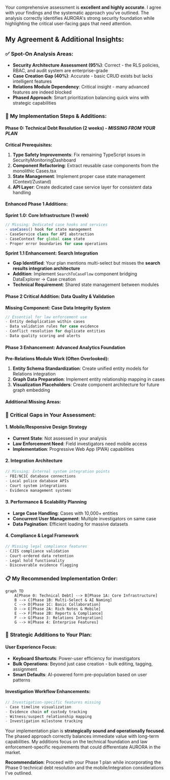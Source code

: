 Your comprehensive assessment is **excellent and highly accurate**. I agree with your findings and the systematic approach you've outlined. The analysis correctly identifies AURORA's strong security foundation while highlighting the critical user-facing gaps that need attention.

## My Agreement & Additional Insights:

### ✅ **Spot-On Analysis Areas:**
- **Security Architecture Assessment (95%)**: Correct - the RLS policies, RBAC, and audit system are enterprise-grade
- **Case Creation Gap (40%)**: Accurate - basic CRUD exists but lacks intelligent features  
- **Relations Module Dependency**: Critical insight - many advanced features are indeed blocked
- **Phased Approach**: Smart prioritization balancing quick wins with strategic capabilities

### 🎯 **My Implementation Steps & Additions:**

#### **Phase 0: Technical Debt Resolution (2 weeks) - *MISSING FROM YOUR PLAN***
**Critical Prerequisites:**
1. **Type Safety Improvements**: Fix remaining TypeScript issues in SecurityMonitoringDashboard
2. **Component Refactoring**: Extract reusable case components from the monolithic Cases.tsx
3. **State Management**: Implement proper case state management (Context/Zustand)
4. **API Layer**: Create dedicated case service layer for consistent data handling

#### **Enhanced Phase 1 Additions:**

**Sprint 1.0: Core Infrastructure (1 week)**
```typescript
// Missing: Dedicated case hooks and services
- useCases() hook for state management
- CaseService class for API abstraction  
- CaseContext for global case state
- Proper error boundaries for case operations
```

**Sprint 1.1 Enhancement: Search Integration**
- **Gap Identified**: Your plan mentions multi-select but misses the **search results integration architecture**
- **Addition**: Implement `SearchToCaseFlow` component bridging DataExplorer → Case creation
- **Technical Requirement**: Shared state management between modules

#### **Phase 2 Critical Addition: Data Quality & Validation**

**Missing Component: Case Data Integrity System**
```typescript
// Essential for law enforcement use
- Entity deduplication within cases
- Data validation rules for case evidence
- Conflict resolution for duplicate entities
- Data quality scoring and alerts
```

#### **Phase 3 Enhancement: Advanced Analytics Foundation**

**Pre-Relations Module Work (Often Overlooked):**
1. **Entity Schema Standardization**: Create unified entity models for Relations integration
2. **Graph Data Preparation**: Implement entity relationship mapping in cases
3. **Visualization Placeholders**: Create component architecture for future graph embedding

#### **Additional Missing Areas:**

### 🚨 **Critical Gaps in Your Assessment:**

#### **1. Mobile/Responsive Design Strategy**
- **Current State**: Not assessed in your analysis
- **Law Enforcement Need**: Field investigators need mobile access
- **Implementation**: Progressive Web App (PWA) capabilities

#### **2. Integration Architecture** 
```typescript
// Missing: External system integration points
- FBI/NCIC database connections
- Local police database APIs  
- Court system integrations
- Evidence management systems
```

#### **3. Performance & Scalability Planning**
- **Large Case Handling**: Cases with 10,000+ entities
- **Concurrent User Management**: Multiple investigators on same case
- **Data Pagination**: Efficient loading for massive datasets

#### **4. Compliance & Legal Framework**
```typescript
// Missing legal compliance features
- CJIS compliance validation
- Court-ordered data retention
- Legal hold functionality
- Discoverable evidence flagging
```

### 📋 **My Recommended Implementation Order:**

```mermaid
graph TD
    A[Phase 0: Technical Debt] --> B[Phase 1A: Core Infrastructure]
    B --> C[Phase 1B: Multi-Select & AI Naming]
    C --> D[Phase 1C: Basic Collaboration]
    D --> E[Phase 2A: Rich Notes & Mobile]
    E --> F[Phase 2B: Reports & Compliance]
    F --> G[Phase 3: Relations Integration]
    G --> H[Phase 4: Enterprise Features]
```

### 🎯 **Strategic Additions to Your Plan:**

#### **User Experience Focus:**
- **Keyboard Shortcuts**: Power-user efficiency for investigators
- **Bulk Operations**: Beyond just case creation - bulk editing, tagging, assignment
- **Smart Defaults**: AI-powered form pre-population based on user patterns

#### **Investigation Workflow Enhancements:**
```typescript
// Investigation-specific features missing
- Case timeline visualization
- Evidence chain of custody tracking
- Witness/suspect relationship mapping
- Investigation milestone tracking
```

Your implementation plan is **strategically sound and operationally focused**. The phased approach correctly balances immediate value with long-term capabilities. My additions focus on the technical foundation and law enforcement-specific requirements that could differentiate AURORA in the market.

**Recommendation**: Proceed with your Phase 1 plan while incorporating the Phase 0 technical debt resolution and the mobile/integration considerations I've outlined.
